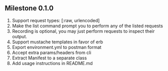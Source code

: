 ## Milestone 0.1.0
1. Support request types: [:raw, urlencoded]
2. Make the list command prompt you to perform any of the listed requests
3. Recording is optional, you may just perform requests to inspect their
   output.
4. Support mustache templates in favor of erb
5. Export environment.yml to postman format
6. Accept extra params/headers from cli
7. Extract Manifest to a separate class
8. Add usage instructions in README.md
